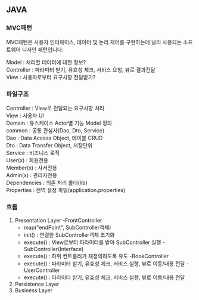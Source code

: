## JAVA

### MVC패턴
MVC패턴은 사용자 인터페이스, 데이터 및 논리 제어를 구현하는데 널리 사용되는 소프트웨어 디자인 패턴입니다. <br>

Model : 처리할 데이터에 대한 정보? <br>
Controller : 파라미터 받기, 유효성 체크, 서비스 요청, 뷰로 결과전달 <br>
View :  사용자로부터 요구사항 전달받기? <br>

### 파일구조
Controller : View로 전달되는 요구사항 처리 <br>
View : 사용자 UI <br>
Domain : 유스케이스 Actor별 기능 Model 정의 <br>
  common : 공통 관심사(Dao, Dto, Service) <br>
    Dao : Data Access Object, 테이블 CRUD <br>
    Dto : Data Transfer Object, 저장단위 <br>
    Service : 비즈니스 로직 <br>
  User(x) : 회원전용 <br>
  Member(x) : 사서전용 <br>
  Admin(x) : 관리자전용 <br>
Dependencies : 의존 처리 폴더(lib) <br>
Properties : 전역 설정 파일(application.properties) <br>

### 흐름
1. Presentation Layer
   -FrontController
     - map("endPoint", SubController객체)
     - init() : 연결한 SubController객체 초기화
     - execute() : View로부터 파라미터를 받아 SubController 실행
   -SubController(Interface)
     - execute() : 하위 컨트롤러가 재정의하도록 유도
   -BookController
     - execute() : 파라미터 받기, 유효성 체크, 서비스 실행, 뷰로 이동/내용 전달
   -UserController
     - execute() : 파라미터 받기, 유효성 체크, 서비스 실행, 뷰로 이동/내용 전달
3. Persistence Layer
4. Business Layer


























